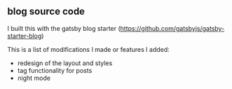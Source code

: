 ## blog source code

I built this with the gatsby blog starter (https://github.com/gatsbyjs/gatsby-starter-blog)

This is a list of modifications I made or features I added:
  * redesign of the layout and styles
  * tag functionality for posts
  * night mode
